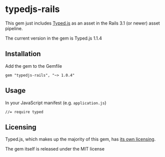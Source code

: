 # typedjs-rails
This gem just includes [Typed.js](https://github.com/mattboldt/typed.js) as an asset in the Rails 3.1 (or newer) asset pipeline.

The current version in the gem is Typed.js 1.1.4

## Installation

Add the gem to the Gemfile

    gem "typedjs-rails", "~> 1.0.4"

## Usage

In your JavaScript manifest (e.g. `application.js`)

    //= require typed

## Licensing

Typed.js, which makes up the majority of this gem, has [its own licensing](https://github.com/mattboldt/typed.js/blob/master/LICENSE.txt).

The gem itself is released under the MIT license
